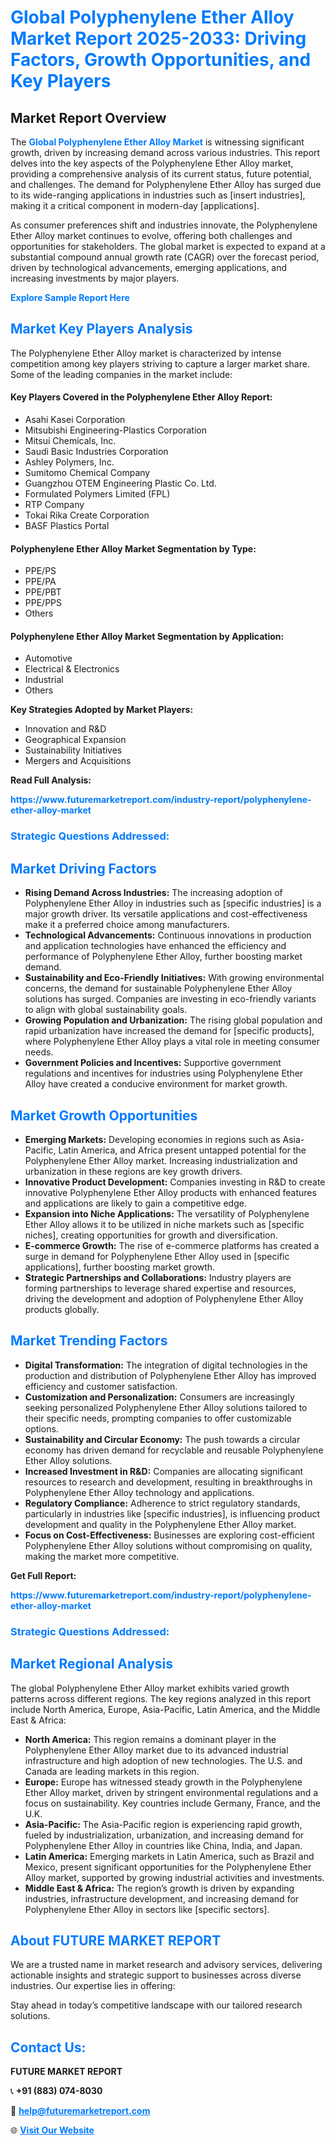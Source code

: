 <h1 style="color: #007BFF;">Global Polyphenylene Ether Alloy Market Report 2025-2033: Driving Factors, Growth Opportunities, and Key Players</h1>

<section id="overview">
<h2>Market Report Overview</h2>
<p>The <a href="https://www.futuremarketreport.com/industry-report/polyphenylene-ether-alloy-market" style="color: #007BFF; text-decoration: none;"><strong>Global Polyphenylene Ether Alloy Market</strong></a> is witnessing significant growth, driven by increasing demand across various industries. This report delves into the key aspects of the Polyphenylene Ether Alloy market, providing a comprehensive analysis of its current status, future potential, and challenges. The demand for Polyphenylene Ether Alloy has surged due to its wide-ranging applications in industries such as [insert industries], making it a critical component in modern-day [applications].</p>
<p>As consumer preferences shift and industries innovate, the Polyphenylene Ether Alloy market continues to evolve, offering both challenges and opportunities for stakeholders. The global market is expected to expand at a substantial compound annual growth rate (CAGR) over the forecast period, driven by technological advancements, emerging applications, and increasing investments by major players.</p>
</section>

<section id="overview">
<p><a href="https://www.futuremarketreport.com/request-sample/reportId=114944" style="color: #007BFF; text-decoration: none;"><strong>Explore Sample Report Here</strong></a></p>
</section>

<section id="key-players">
<h2 style="color: #007BFF;">Market Key Players Analysis</h2>
<p>The Polyphenylene Ether Alloy market is characterized by intense competition among key players striving to capture a larger market share. Some of the leading companies in the market include:</p>
<h4>Key Players Covered in the Polyphenylene Ether Alloy Report:</h4>
<ul><li>Asahi Kasei Corporation</li><li>Mitsubishi Engineering-Plastics Corporation</li><li>Mitsui Chemicals, Inc.</li><li>Saudi Basic Industries Corporation</li><li>Ashley Polymers, Inc.</li><li>Sumitomo Chemical Company</li><li>Guangzhou OTEM Engineering Plastic Co. Ltd.</li><li>Formulated Polymers Limited (FPL)</li><li>RTP Company</li><li>Tokai Rika Create Corporation</li><li>BASF Plastics Portal</li></ul>
<h4>Polyphenylene Ether Alloy Market Segmentation by Type:</h4>
<ul><li>PPE/PS</li><li>PPE/PA</li><li>PPE/PBT</li><li>PPE/PPS</li><li>Others</li></ul>

<h4>Polyphenylene Ether Alloy Market Segmentation by Application:</h4>
<ul><li>Automotive</li><li>Electrical &amp; Electronics</li><li>Industrial</li><li>Others</li></ul>
<p><strong>Key Strategies Adopted by Market Players:</strong></p>
<ul>
<li>Innovation and R&D</li>
<li>Geographical Expansion</li>
<li>Sustainability Initiatives</li>
<li>Mergers and Acquisitions</li>
</ul>
</section>

<section>
<p><strong>Read Full Analysis: </strong></p><a href="https://www.futuremarketreport.com/industry-report/polyphenylene-ether-alloy-market" style="color: #007BFF; text-decoration: none;"><strong>https://www.futuremarketreport.com/industry-report/polyphenylene-ether-alloy-market</strong></a>
<h3 style="color: #007BFF;">Strategic Questions Addressed:</h3>
</section>

<section id="driving-factors">
<h2 style="color: #007BFF;">Market Driving Factors</h2>
<ul>
<li><strong>Rising Demand Across Industries:</strong> The increasing adoption of Polyphenylene Ether Alloy in industries such as [specific industries] is a major growth driver. Its versatile applications and cost-effectiveness make it a preferred choice among manufacturers.</li>
<li><strong>Technological Advancements:</strong> Continuous innovations in production and application technologies have enhanced the efficiency and performance of Polyphenylene Ether Alloy, further boosting market demand.</li>
<li><strong>Sustainability and Eco-Friendly Initiatives:</strong> With growing environmental concerns, the demand for sustainable Polyphenylene Ether Alloy solutions has surged. Companies are investing in eco-friendly variants to align with global sustainability goals.</li>
<li><strong>Growing Population and Urbanization:</strong> The rising global population and rapid urbanization have increased the demand for [specific products], where Polyphenylene Ether Alloy plays a vital role in meeting consumer needs.</li>
<li><strong>Government Policies and Incentives:</strong> Supportive government regulations and incentives for industries using Polyphenylene Ether Alloy have created a conducive environment for market growth.</li>
</ul>
</section>

<section id="growth-opportunities">
<h2 style="color: #007BFF;">Market Growth Opportunities</h2>
<ul>
<li><strong>Emerging Markets:</strong> Developing economies in regions such as Asia-Pacific, Latin America, and Africa present untapped potential for the Polyphenylene Ether Alloy market. Increasing industrialization and urbanization in these regions are key growth drivers.</li>
<li><strong>Innovative Product Development:</strong> Companies investing in R&D to create innovative Polyphenylene Ether Alloy products with enhanced features and applications are likely to gain a competitive edge.</li>
<li><strong>Expansion into Niche Applications:</strong> The versatility of Polyphenylene Ether Alloy allows it to be utilized in niche markets such as [specific niches], creating opportunities for growth and diversification.</li>
<li><strong>E-commerce Growth:</strong> The rise of e-commerce platforms has created a surge in demand for Polyphenylene Ether Alloy used in [specific applications], further boosting market growth.</li>
<li><strong>Strategic Partnerships and Collaborations:</strong> Industry players are forming partnerships to leverage shared expertise and resources, driving the development and adoption of Polyphenylene Ether Alloy products globally.</li>
</ul>
</section>

<section id="trending-factors">
<h2 style="color: #007BFF;">Market Trending Factors</h2>
<ul>
<li><strong>Digital Transformation:</strong> The integration of digital technologies in the production and distribution of Polyphenylene Ether Alloy has improved efficiency and customer satisfaction.</li>
<li><strong>Customization and Personalization:</strong> Consumers are increasingly seeking personalized Polyphenylene Ether Alloy solutions tailored to their specific needs, prompting companies to offer customizable options.</li>
<li><strong>Sustainability and Circular Economy:</strong> The push towards a circular economy has driven demand for recyclable and reusable Polyphenylene Ether Alloy solutions.</li>
<li><strong>Increased Investment in R&D:</strong> Companies are allocating significant resources to research and development, resulting in breakthroughs in Polyphenylene Ether Alloy technology and applications.</li>
<li><strong>Regulatory Compliance:</strong> Adherence to strict regulatory standards, particularly in industries like [specific industries], is influencing product development and quality in the Polyphenylene Ether Alloy market.</li>
<li><strong>Focus on Cost-Effectiveness:</strong> Businesses are exploring cost-efficient Polyphenylene Ether Alloy solutions without compromising on quality, making the market more competitive.</li>
</ul>
</section>

<section>
<p><strong>Get Full Report: </strong></p><a href="https://www.futuremarketreport.com/industry-report/polyphenylene-ether-alloy-market" style="color: #007BFF; text-decoration: none;"><strong>https://www.futuremarketreport.com/industry-report/polyphenylene-ether-alloy-market</strong></a>
<h3 style="color: #007BFF;">Strategic Questions Addressed:</h3>
</section>


<section id="regional-analysis">
<h2 style="color: #007BFF;">Market Regional Analysis</h2>
<p>The global Polyphenylene Ether Alloy market exhibits varied growth patterns across different regions. The key regions analyzed in this report include North America, Europe, Asia-Pacific, Latin America, and the Middle East & Africa:</p>
<ul>
<li><strong>North America:</strong> This region remains a dominant player in the Polyphenylene Ether Alloy market due to its advanced industrial infrastructure and high adoption of new technologies. The U.S. and Canada are leading markets in this region.</li>
<li><strong>Europe:</strong> Europe has witnessed steady growth in the Polyphenylene Ether Alloy market, driven by stringent environmental regulations and a focus on sustainability. Key countries include Germany, France, and the U.K.</li>
<li><strong>Asia-Pacific:</strong> The Asia-Pacific region is experiencing rapid growth, fueled by industrialization, urbanization, and increasing demand for Polyphenylene Ether Alloy in countries like China, India, and Japan.</li>
<li><strong>Latin America:</strong> Emerging markets in Latin America, such as Brazil and Mexico, present significant opportunities for the Polyphenylene Ether Alloy market, supported by growing industrial activities and investments.</li>
<li><strong>Middle East & Africa:</strong> The region’s growth is driven by expanding industries, infrastructure development, and increasing demand for Polyphenylene Ether Alloy in sectors like [specific sectors].</li>
</ul>
</section>

<footer>
<h2 style="color: #007BFF;">About FUTURE MARKET REPORT</h2>
<p>We are a trusted name in market research and advisory services, delivering actionable insights and strategic support to businesses across diverse industries. Our expertise lies in offering:</p>

<p>Stay ahead in today’s competitive landscape with our tailored research solutions.</p>

<h2 style="color: #007BFF;">Contact Us:</h2>
<p><strong>FUTURE MARKET REPORT</strong></p>
<p>📞 <strong>+91 (883) 074-8030</strong></p>
<p>📧 <strong><a href="mailto:help@futuremarketreport.com" style="color: #007BFF;">help@futuremarketreport.com</a></strong></p>
<p>🌐 <strong><a href="https://www.futuremarketreport.com/" style="color: #007BFF;">Visit Our Website</a></strong></p>
</footer>